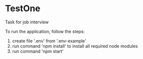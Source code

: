 # TestOne
Task for job interview

To run the application, follow the steps:
1. create file '.env' from '.env-example'
2. run command 'npm install' to install all required node modules
3. run command 'npm start'
